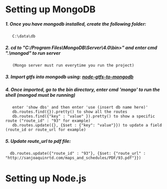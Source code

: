 
# Setting up MongoDB
  ##### 1. Once you have mongodb installed, create the following folder:
       C:\data\db
  ##### 2. cd to "C:/Program Files\MongoDB\Server\4.0\bin>" and enter cmd ".\mongod" to run server
       (Mongo server must run everytime you run the project)
  ##### 3. Import gtfs into mongodb using: [node-gtfs-to-mongodb](https://github.com/Flowlance/node-gtfs-to-mongodb)
  ##### 4. Once imported, go to the bin directory, enter cmd 'mongo' to run the shell (mongod must be running)
       enter 'show dbs' and then enter 'use (insert db name here)'
       db.routes.find({}).pretty() to show all the routes
       db.routes.find({"key" : "value" }).pretty() to show a specific route ("route_id" : "93" for example)
       db.routes.update({}, {$set : {"key": "value"}}) to update a field (route_id or route_url for example)
  ##### 5. Update route_url to pdf file:
      db.routes.update({"route_id" : "93"}, {$set: {"route_url" : "http://sanjoaquinrtd.com/maps_and_schedules/PDF/93.pdf"}})
    
# Setting up Node.js
